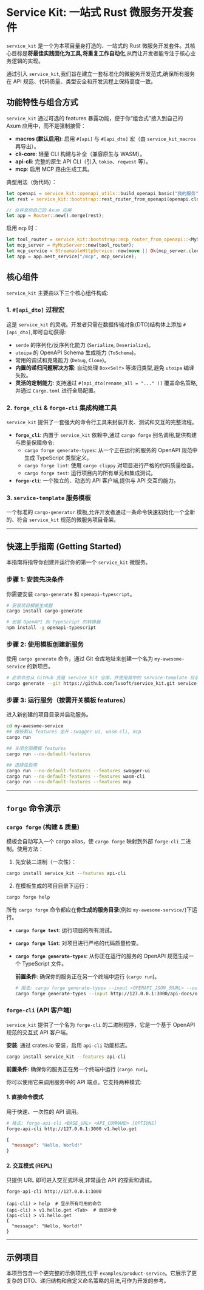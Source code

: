 # Service Kit: 一站式 Rust 微服务开发套件

`service_kit` 是一个为本项目量身打造的、一站式的 Rust 微服务开发套件。其核心目标是**将最佳实践固化为工具,将重复工作自动化**,从而让开发者能专注于核心业务逻辑的实现。

通过引入 `service_kit`,我们旨在建立一套标准化的微服务开发范式,确保所有服务在 API 规范、代码质量、类型安全和开发流程上保持高度一致。

## 功能特性与组合方式

`service_kit` 通过可选的 features 暴露功能，便于你“组合式”接入到自己的 Axum 应用中，而不是强制接管：

- **macros (默认启用)**: 启用 `#[api]` 与 `#[api_dto]` 宏（由 `service_kit_macros` 再导出）。
- **cli-core**: 轻量 CLI 构建与补全（兼容原生与 WASM）。
- **api-cli**: 完整的原生 API CLI（引入 `tokio`、`reqwest` 等）。
- **mcp**: 启用 MCP 路由生成工具。

典型用法（伪代码）：

```rust
let openapi = service_kit::openapi_utils::build_openapi_basic("我的服务", env!("CARGO_PKG_VERSION"), "描述", "App");
let rest = service_kit::bootstrap::rest_router_from_openapi(openapi.clone())?;

// 合并至你自己的 Axum 应用
let app = Router::new().merge(rest);
```

启用 `mcp` 时：

```rust
let tool_router = service_kit::bootstrap::mcp_router_from_openapi::<MyState>(openapi.clone())?;
let mcp_server = MyMcpServer::new(tool_router);
let mcp_service = StreamableHttpService::new(move || Ok(mcp_server.clone()), LocalSessionManager::default().into(), Default::default());
let app = app.nest_service("/mcp", mcp_service);
```

## 核心组件

`service_kit` 主要由以下三个核心组件构成:

### 1. `#[api_dto]` 过程宏

这是 `service_kit` 的灵魂。开发者只需在数据传输对象(DTO)结构体上添加 `#[api_dto]`,即可自动获得:

- `serde` 的序列化/反序列化能力 (`Serialize`, `Deserialize`)。
- `utoipa` 的 OpenAPI Schema 生成能力 (`ToSchema`)。
- 常用的调试和克隆能力 (`Debug`, `Clone`)。
- **内置的递归问题解决方案**: 自动处理 `Box<Self>` 等递归类型,避免 `utoipa` 编译失败。
- **灵活的定制能力**: 支持通过 `#[api_dto(rename_all = "..."
)]` 覆盖命名策略,并通过 `Cargo.toml` 进行全局配置。

### 2. `forge_cli` & `forge-cli` 集成构建工具

`service_kit` 提供了一套强大的命令行工具来封装开发、测试和交互的完整流程。

- **`forge_cli`**: 内置于 `service_kit` 依赖中,通过 `cargo forge` 别名调用,提供构建与质量保障命令:
    - `cargo forge generate-types`: 从一个正在运行的服务的 OpenAPI 规范中生成 TypeScript 类型定义。
    - `cargo forge lint`: 使用 `cargo clippy` 对项目进行严格的代码质量检查。
    - `cargo forge test`: 运行项目内的所有单元和集成测试。
- **`forge-cli`**: 一个独立的、动态的 API 客户端,提供与 API 交互的能力。

### 3. `service-template` 服务模板

一个标准的 `cargo-generator` 模板,允许开发者通过一条命令快速初始化一个全新的、符合 `service_kit` 规范的微服务项目骨架。

---

## 快速上手指南 (Getting Started)

本指南将指导你创建并运行你的第一个 `service_kit` 微服务。

### 步骤 1: 安装先决条件

你需要安装 `cargo-generate` 和 `openapi-typescript`。

```bash
# 安装项目模板生成器
cargo install cargo-generate

# 安装 OpenAPI 到 TypeScript 的转换器
npm install -g openapi-typescript
```

### 步骤 2: 使用模板创建新服务

使用 `cargo generate` 命令，通过 Git 仓库地址来创建一个名为 `my-awesome-service` 的新项目。

```bash
# 此命令会从 GitHub 克隆 service_kit 仓库，并使用其中的 service-template 目录作为模板
cargo generate --git https://github.com/lvsoft/service_kit.git service-template --name my-awesome-service
```

### 步骤 3: 运行服务（按需开关模板 features）

进入新创建的项目目录并启动服务。

```bash
cd my-awesome-service
## 模板默认 features 全开：swagger-ui, wasm-cli, mcp
cargo run

## 关闭全部模板 features
cargo run --no-default-features

## 选择性启用
cargo run --no-default-features --features swagger-ui
cargo run --no-default-features --features wasm-cli
cargo run --no-default-features --features mcp
```

---

## `forge` 命令演示

### `cargo forge` (构建 & 质量)

模板会自动写入一个 cargo alias，使 `cargo forge` 映射到外部 `forge-cli` 二进制。使用方法：

1) 先安装二进制（一次性）：
```bash
cargo install service_kit --features api-cli
```

2) 在模板生成的项目目录下运行：
```bash
cargo forge help
```

所有 `cargo forge` 命令都应在**你生成的服务目录**(例如 `my-awesome-service/`)下运行。

- **`cargo forge test`**: 运行项目的所有测试。
- **`cargo forge lint`**: 对项目进行严格的代码质量检查。
- **`cargo forge generate-types`**: 从你正在运行的服务的 OpenAPI 规范生成一个 TypeScript 文件。

    **前置条件**: 确保你的服务正在另一个终端中运行 (`cargo run`)。

    ```bash
    # 用法: cargo forge generate-types --input <OPENAPI_JSON_的URL> --output <TS文件路径>
    cargo forge generate-types --input http://127.0.0.1:3000/api-docs/openapi.json --output src/frontend/types/api.ts
    ```

### `forge-cli` (API 客户端)

`service_kit` 提供了一个名为 `forge-cli` 的二进制程序，它是一个基于 OpenAPI 规范的交互式 API 客户端。

**安装**:
通过 crates.io 安装，启用 `api-cli` 功能标志。

```bash
cargo install service_kit --features api-cli
```

**前置条件**: 确保你的服务正在另一个终端中运行 (`cargo run`)。

你可以使用它来调用服务中的 API 端点。它支持两种模式:

#### 1. 直接命令模式

用于快速、一次性的 API 调用。

```sh
# 格式: forge-api-cli <BASE_URL> <API_COMMAND> [OPTIONS]
forge-api-cli http://127.0.0.1:3000 v1.hello.get
```
```json
{
  "message": "Hello, World!"
}
```

#### 2. 交互模式 (REPL)

只提供 URL 即可进入交互式环境,非常适合 API 的探索和调试。

```sh
forge-api-cli http://127.0.0.1:3000
```
```
(api-cli) > help  # 显示所有可用的命令
(api-cli) > v1.hello.get <Tab>  # 自动补全
(api-cli) > v1.hello.get
{
  "message": "Hello, World!"
}
```

---

## 示例项目

本项目包含一个更完整的示例项目,位于 `examples/product-service`。它展示了更复杂的 DTO、递归结构和自定义命名策略的用法,可作为开发的参考。
